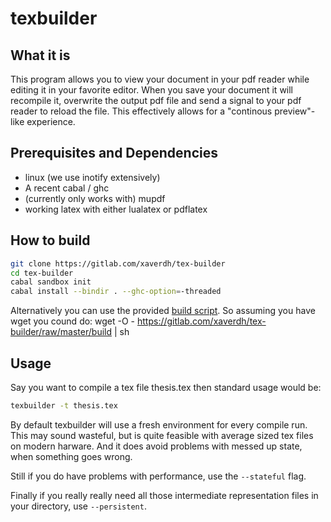 # texbuilder
## What it is

This program allows you to view your document in your pdf reader
while editing it in your favorite editor. When you save your document
it will recompile it, overwrite the output pdf file and send
a signal to your pdf reader to reload the file.
This effectively allows for a "continous preview"-like experience.

## Prerequisites and Dependencies
  * linux (we use inotify extensively)
  * A recent cabal / ghc
  * (currently only works with) mupdf
  * working latex with either lualatex or pdflatex

## How to build

```sh
git clone https://gitlab.com/xaverdh/tex-builder
cd tex-builder
cabal sandbox init
cabal install --bindir . --ghc-option=-threaded
```
Alternatively you can use the provided [build script][build-script].
So assuming you have wget you cound do:
wget -O - https://gitlab.com/xaverdh/tex-builder/raw/master/build | sh

## Usage

Say you want to compile a tex file thesis.tex then standard usage would be:
```sh
texbuilder -t thesis.tex
```
By default texbuilder will use a fresh environment for every compile run. This may
sound wasteful, but is quite feasible with average sized tex files on modern harware.
And it does avoid problems with messed up state, when something goes wrong.

Still if you do have problems with performance, use the ` --stateful ` flag.

Finally if you really really need all those intermediate representation files
in your directory, use ` --persistent `.


[build-script]: https://gitlab.com/xaverdh/tex-builder/blob/master/build

